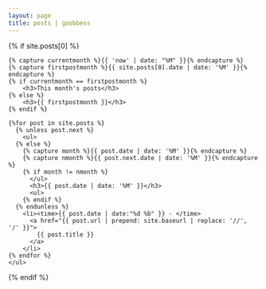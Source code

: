 ```yaml
---
layout: page
title: posts | goobbess
---
```


<section>
  {% if site.posts[0] %}

    {% capture currentmonth %}{{ 'now' | date: "%M" }}{% endcapture %}
    {% capture firstpostmonth %}{{ site.posts[0].date | date: '%M' }}{% endcapture %}
    {% if currentmonth == firstpostmonth %}
        <h3>This month's posts</h3>
    {% else %}
        <h3>{{ firstpostmonth }}</h3>
    {% endif %}

    {%for post in site.posts %}
      {% unless post.next %}
        <ul>
      {% else %}
        {% capture month %}{{ post.date | date: '%M' }}{% endcapture %}
        {% capture nmonth %}{{ post.next.date | date: '%M' }}{% endcapture %}
        {% if month != nmonth %}
          </ul>
          <h3>{{ post.date | date: '%M' }}</h3>
          <ul>
        {% endif %}
      {% endunless %}
        <li><time>{{ post.date | date:"%d %b" }} - </time>
          <a href="{{ post.url | prepend: site.baseurl | replace: '//', '/' }}">
            {{ post.title }}
          </a>
        </li>
    {% endfor %}
    </ul>

  {% endif %}
</section>
